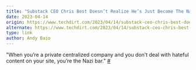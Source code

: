 ```yaml
---
title: "Substack CEO Chris Best Doesn’t Realize He’s Just Become The Nazi Bar"
date: 2023-04-14
origin: https://www.techdirt.com/2023/04/14/substack-ceo-chris-best-doesnt-realize-hes-just-become-the-nazi-bar/
alternate: https://www.techdirt.com/2023/04/14/substack-ceo-chris-best-doesnt-realize-hes-just-become-the-nazi-bar/
type: link
author: Andy Baio
---
```


"When you’re a private centralized company and you don’t deal with hateful content on your site, you’re the Nazi bar." [#](https://waxy.org/2023/04/substack-ceo-chris-best-doesnt-realize-hes-just-become-the-nazi-bar/)

